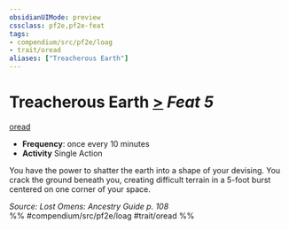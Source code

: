 ```yaml
---
obsidianUIMode: preview
cssclass: pf2e,pf2e-feat
tags:
- compendium/src/pf2e/loag
- trait/oread
aliases: ["Treacherous Earth"]
---
```

# Treacherous Earth  [>](/rules/core-rulebook/chapter-9-playing-the-game.md#Actions "Single Action") *Feat 5*  
[oread](/rules/traits/oread-b2.md)  

- **Frequency**: once every 10 minutes
- **Activity** Single Action

You have the power to shatter the earth into a shape of your devising. You crack the ground beneath you, creating difficult terrain in a 5-foot burst centered on one corner of your space.

*Source: Lost Omens: Ancestry Guide p. 108*  
%% #compendium/src/pf2e/loag #trait/oread %%
